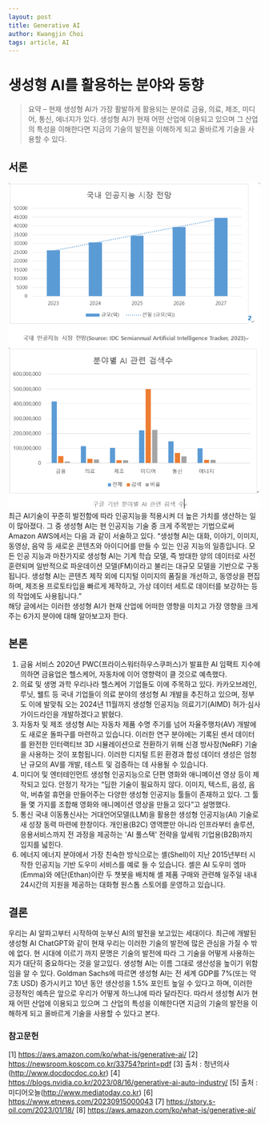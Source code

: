 ```yaml
---
layout: post
title: Generative AI
author: Kwangjin Choi
tags: article, AI
---
```


# 생성형 AI를 활용하는 분야와 동향

> 요약 – 현재 생성형 AI가 가장 활발하게 활용되는 분야로 금융, 의료, 제조, 미디어, 통신, 에너지가 있다. 생성형 AI가 현재 어떤 산업에 이용되고 있으며 그 산업의 특성을 이해한다면 지금의 기술의 발전을 이해하게 되고 올바르게 기술을 사용할 수 있다.

## 서론
![AI 동향](../images/ai_trend.PNG)
![AI 검색수](../images/ai_search.PNG)
 최근 AI기술이 꾸준히 발전함에 따라 인공지능을 적용시켜 더 높은 가치를 생산하는 일이 많아졌다. 그 중 생성형 AI는 현 인공지능 기술 중 크게 주목받는 기법으로써 Amazon AWS에서는 다음 과 같이 서술하고 있다.
 “생성형 AI는 대화, 이야기, 이미지, 동영상, 음악 등 새로운 콘텐츠와 아이디어를 만들 수 있는 인공 지능의 일종입니다. 모든 인공 지능과 마찬가지로 생성형 AI는 기계 학습 모델, 즉 방대한 양의 데이터로 사전 훈련되며 일반적으로 파운데이션 모델(FM)이라고 불리는 대규모 모델을 기반으로 구동됩니다. 생성형 AI는 콘텐츠 제작 외에 디지털 이미지의 품질을 개선하고, 동영상을 편집하며, 제조용 프로토타입을 빠르게 제작하고, 가상 데이터 세트로 데이터를 보강하는 등의 작업에도 사용됩니다.”  
 해당 글에서는 이러한 생성형 AI가 현재 산업에 어떠한 영향을 미치고 가장 영향을 크게 주는 6가지 분야에 대해 알아보고자 한다. 

## 본론
 1.	금융 서비스
 2020년 PWC(프라이스워터하우스쿠퍼스)가 발표한 AI 임팩트 지수에 의하면 금융업은 헬스케어, 자동차에 이어 영향력이 클 것으로 예측했다. 
 2.	의료 및 생명 과학
 우리나라 헬스케어 기업들도 이에 주목하고 있다. 카카오브레인, 루닛, 웰트 등 국내 기업들이 의료 분야의 생성형 AI 개발을 추진하고 있으며, 정부도 이에 발맞춰 오는 2024년 11월까지 생성형 인공지능 의료기기(AIMD) 허가·심사 가이드라인을 개발하겠다고 밝혔다. 
 3.	자동차 및 제조
생성형 AI는 자동차 제품 수명 주기를 넘어 자율주행차(AV) 개발에도 새로운 돌파구를 마련하고 있습니다. 이러한 연구 분야에는 기록된 센서 데이터를 완전한 인터랙티브 3D 시뮬레이션으로 전환하기 위해 신경 방사장(NeRF) 기술을 사용하는 것이 포함됩니다. 이러한 디지털 트윈 환경과 합성 데이터 생성은 엄청난 규모의 AV를 개발, 테스트 및 검증하는 데 사용될 수 있습니다. 
 4.	미디어 및 엔터테인먼트
생성형 인공지능으로 단편 영화와 애니메이션 영상 등이 제작되고 있다. 안정기 작가는 “딥한 기술이 필요하지 않다. 이미지, 텍스트, 음성, 음악, 버츄얼 휴먼을 만들어주는 다양한 생성형 인공지능 툴들이 존재하고 있다. 그 툴들 몇 가지를 조합해 영화와 애니메이션 영상을 만들고 있다”고 설명했다. 
 5.	통신
국내 이동통신사는 거대언어모델(LLM)을 활용한 생성형 인공지능(AI) 기술로 새 성장 동력 마련에 한창이다. 개인용(B2C) 영역뿐만 아니라 인프라부터 솔루션, 응용서비스까지 전 과정을 제공하는 'AI 풀스택' 전략을 앞세워 기업용(B2B)까지 입지를 넓힌다. 
 6.	에너지
에너지 분야에서 가장 친숙한 방식으로는 셸(Shell)이 지난 2015년부터 시작한 인공지능 기반 도우미 서비스를 예로 들 수 있습니다. 셸은 AI 도우미 엠마(Emma)와 에단(Ethan)이란 두 챗봇을 배치해 셸 제품 구매와 관련해 일주일 내내 24시간의 지원을 제공하는 대화형 원스톱 스토어를 운영하고 있습니다.  

## 결론
 우리는 AI 알파고부터 시작하여 눈부신 AI의 발전을 보고있는 세대이다. 최근에 개발된 생성형 AI ChatGPT와 같이 현재 우리는 이러한 기술의 발전에 많은 관심을 가질 수 밖에 없다. 현 시대에 이르기 까지 문명은 기술의 발전에 따라 그 기술을 어떻게 사용하는지가 대단히 중요하다는 것을 알고있다. 생성형 AI는 이름 그대로 생산성을 높이기 위함임을 알 수 있다. Goldman Sachs에 따르면 생성형 AI는 전 세계 GDP를 7%(또는 약 7조 USD) 증가시키고 10년 동안 생산성을 1.5% 포인트 높일 수 있다고 하며, 이러한 긍정적인 예측은 앞으로 우리가 어떻게 하느냐에 따라 달라진다.  따라서 생성형 AI가 현재 어떤 산업에 이용되고 있으며 그 산업의 특성을 이해한다면 지금의 기술의 발전을 이해하게 되고 올바르게 기술을 사용할 수 있다고 본다. 

### 참고문헌
[1] https://aws.amazon.com/ko/what-is/generative-ai/
[2] https://newsroom.koscom.co.kr/33754?print=pdf
[3] 출처 : 청년의사(http://www.docdocdoc.co.kr)
[4] https://blogs.nvidia.co.kr/2023/08/16/generative-ai-auto-industry/
[5] 출처 : 미디어오늘(http://www.mediatoday.co.kr)
[6] https://www.etnews.com/20230915000043
[7] https://story.s-oil.com/2023/01/18/
[8] https://aws.amazon.com/ko/what-is/generative-ai/
